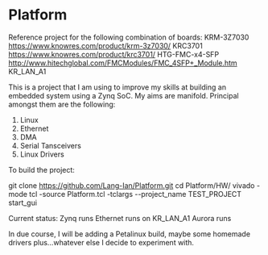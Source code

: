 # Platform
Reference project for the following combination of boards:
  KRM-3Z7030        https://www.knowres.com/product/krm-3z7030/
  KRC3701           https://www.knowres.com/product/krc3701/
  HTG-FMC-x4-SFP    http://www.hitechglobal.com/FMCModules/FMC_4SFP+_Module.htm
  KR_LAN_A1

This is a project that I am using to improve my skills at building an embedded system using a Zynq SoC.  My aims are manifold.  Principal amongst them are the following:

1)  Linux
2)  Ethernet
3)  DMA
4)  Serial Tansceivers
5)  Linux Drivers

To build the project:

git clone https://github.com/Lang-Ian/Platform.git
cd Platform/HW/
vivado -mode tcl -source Platform.tcl -tclargs --project_name TEST_PROJECT
start_gui

Current status:
  Zynq runs
  Ethernet runs on KR_LAN_A1
  Aurora runs

In due course, I will be adding a Petalinux build, maybe some homemade drivers plus...whatever else I decide to experiment with.
